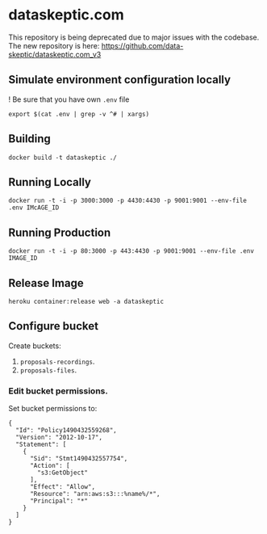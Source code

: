 # dataskeptic.com

This repository is being deprecated due to major issues with the codebase.  The new repository is here: https://github.com/data-skeptic/dataskeptic.com_v3

## Simulate environment configuration locally

! Be sure that you have own `.env` file


```
export $(cat .env | grep -v ^# | xargs)
```

## Building

```
docker build -t dataskeptic ./
```

## Running Locally

```
docker run -t -i -p 3000:3000 -p 4430:4430 -p 9001:9001 --env-file .env IMcAGE_ID
```

## Running Production

```
docker run -t -i -p 80:3000 -p 443:4430 -p 9001:9001 --env-file .env IMAGE_ID
```

## Release Image

```
heroku container:release web -a dataskeptic
```

## Configure bucket
Create buckets:
 1. `proposals-recordings`.
 1. `proposals-files`.

### Edit bucket permissions.

Set bucket permissions to:
```
{
  "Id": "Policy1490432559268",
  "Version": "2012-10-17",
  "Statement": [
    {
      "Sid": "Stmt1490432557754",
      "Action": [
        "s3:GetObject"
      ],
      "Effect": "Allow",
      "Resource": "arn:aws:s3:::%name%/*",
      "Principal": "*"
    }
  ]
}
```
